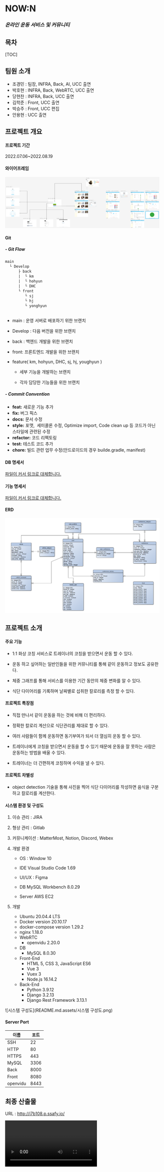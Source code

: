 # NOW:N

### *온라인 운동 서비스 및 커뮤니티*

## 목차

[TOC]

## 팀원 소개

- 조경민 : 팀장, INFRA, Back, AI, UCC 출연
- 박호현 : INFRA, Back, WebRTC, UCC 출연
- 당현찬 : INFRA, Back, UCC 출연
- 김학준 : Front, UCC 출연
- 박승주 : Front, UCC 편집
- 안용현 :  UCC 출연



## 프로젝트 개요

#### 프로젝트 기간

2022.07.06~2022.08.19

#### 와이어프레임

![image-20220819002839032](README.md.assets/image-20220819002839032.png)

#### Git

##### - Git Flow

```
main
  └ Develop 
  	  ├ back
  	  |  └ km
  	  |  └ hohyun
  	  |  └ DHC
  	  └ front
  	     └ sj
  	     └ hj
  	     └ yonghyun
  	  
```

- main : 운영 서버로 배포하기 위한 브랜치

- Develop : 다음 버전을 위한 브랜치

- back : 백엔드 개발을 위한 브랜치

- front: 프론트엔드 개발을 위한 브랜치

- feature( km, hohyun, DHC, sj, hj, youghyun ) 

  - 세부 기능을 개발하는 브랜치 

  - 각자 담당한 기능들을 위한 브랜치 

##### - Commit Convention

- **feat:** 새로운 기능 추가 
- **fix:** 버그 픽스 
- **docs:** 문서 수정
- **style:** 포맷,  세미콜론 수정, Optimize import, Code clean up 등 코드가 아닌 스타일에 관련된 수정 
- **refactor:** 코드 리펙토링
- **test:** 테스트 코드 추가
- **chore:** 빌드 관련 업무 수정(안드로이드의 경우 builde.gradle, manifest)

#### DB 명세서

  [파일이 커서 링크로 대체합니다.](README.md.assets\DB_명세서.pdf) 

#### 기능 명세서

 [파일이 커서 링크로 대체합니다.](README.md.assets\기능_명세서.pdf) 

#### ERD

![공통프로젝트_ERD.PNG](README.md.assets/공통프로젝트_ERD.PNG.png)

## 프로젝트 소개

#### 주요 기능

- 1:1 화상 코칭 서비스로 트레이너의 코칭을 받으면서 운동 할 수 있다. 

- 운동 하고 싶어하는 일반인들을 위한 커뮤니티를 통해 같이 운동하고 정보도 공유한다. 

- 체중 그래프를 통해 서비스를 이용한 기간 동안의 체중 변화를 알 수 있다. 

- 식단 다이어리를 기록하며 날짜별로 섭취한 칼로리를 측정 할 수 있다.

#### 프로젝트 특장점

- 직접 만나서 같이 운동을 하는 것에 비해 더 편리하다. 

- 정확한 칼로리 계산으로 식단관리를 제대로 할 수 있다. 

- 여러 사람들이 함께 운동하면 동기부여가 되서 더 열심히 운동 할 수 있다. 

- 트레이너에게 코칭을 받으면서 운동을 할 수 있기 때문에 운동을 잘 못하는 사람은 운동하는 방법을 배울 수 있다.  

- 트레이너는 더 간편하게 코칭하며 수익을 낼 수 있다.

#### 프로젝트 차별성

- object detection 기술을 통해 사진을 찍어 식단 다이어리를 작성하면 음식을 구분하고 칼로리를 계산한다.

#### 시스템 환경 및 구성도

1. 이슈 관리 : JIRA 
2. 형상 관리 : Gitlab 
3. 커뮤니케이션 : MatterMost, Notion, Discord, Webex 
4. 개발 환경 

   - OS : Window 10 

   - IDE Visual Studio Code 1.69 
   - UI/UX : Figma 
   - DB MySQL Workbench 8.0.29 
   - Server AWS EC2 
5. 개발 

   - Ubuntu 20.04.4 LTS 
   - Docker version 20.10.17
   - docker-compose version 1.29.2
   - nginx 1.18.0 
   - WebRTC
     - openvidu 2.20.0
   - DB
     - MySQL 8.0.30
   - Front-End 
     - HTML 5, CSS 3, JavaScript ES6 
     - Vue 3 
     - Vuex 3 
     - Node.js 16.14.2 
   - Back-End 
     - Python 3.9.12 
     - Django 3.2.13 
     - Django Rest Framework 3.13.1

![시스템 구성도](README.md.assets/시스템 구성도.png)

#### Server Port

| **이름** | 포트 |
| -------- | ---- |
| SSH      | 22   |
| HTTP     | 80   |
| HTTPS    | 443  |
| MySQL    | 3306 |
| Back     | 8000 |
| Front    | 8080 |
| openvidu | 8443 |



## 최종 산출물

URL : http://i7b108.p.ssafy.io/

<video src="../KakaoTalk_20220818_232513735.mp4"></video>